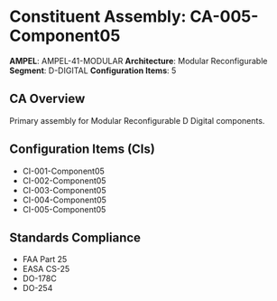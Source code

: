 # Constituent Assembly: CA-005-Component05

**AMPEL**: AMPEL-41-MODULAR
**Architecture**: Modular Reconfigurable
**Segment**: D-DIGITAL
**Configuration Items**: 5

## CA Overview
Primary assembly for Modular Reconfigurable D Digital components.

## Configuration Items (CIs)
- CI-001-Component05
- CI-002-Component05
- CI-003-Component05
- CI-004-Component05
- CI-005-Component05

## Standards Compliance
- FAA Part 25
- EASA CS-25
- DO-178C
- DO-254
